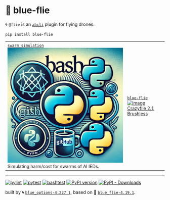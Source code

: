 # 🦋 blue-flie

🌀 `@flie` is an [`abcli`](https://github.com/kamangir/awesome-bash-cli) plugin for flying drones.

```bash
pip install blue-flie
```

|   |   |
| --- | --- |
| [`swarm simulation`](./blue_flie/sim/docs) [![image](https://github.com/kamangir/assets/raw/main/blue-plugin/marquee.png?raw=true)](./blue_flie/sim/docs) Simulating harm/cost for swarms of AI IEDs. | [`blue-flie`](./blue_flie/docs) [![image](https://www.bitcraze.io/images/documentation/overview/system_overview.jpg)](./blue_flie/docs) [Crazyflie 2.1 Brushless](https://www.bitcraze.io/products/crazyflie-2-1-brushless/) |

---


[![pylint](https://github.com/kamangir/blue-flie/actions/workflows/pylint.yml/badge.svg)](https://github.com/kamangir/blue-flie/actions/workflows/pylint.yml) [![pytest](https://github.com/kamangir/blue-flie/actions/workflows/pytest.yml/badge.svg)](https://github.com/kamangir/blue-flie/actions/workflows/pytest.yml) [![bashtest](https://github.com/kamangir/blue-flie/actions/workflows/bashtest.yml/badge.svg)](https://github.com/kamangir/blue-flie/actions/workflows/bashtest.yml) [![PyPI version](https://img.shields.io/pypi/v/blue-flie.svg)](https://pypi.org/project/blue-flie/) [![PyPI - Downloads](https://img.shields.io/pypi/dd/blue-flie)](https://pypistats.org/packages/blue-flie)

built by 🌀 [`blue_options-4.227.1`](https://github.com/kamangir/awesome-bash-cli), based on 🦋 [`blue_flie-4.19.1`](https://github.com/kamangir/blue-flie).
